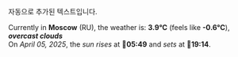 
자동으로 추가된 텍스트입니다.

<!--START_SECTION:weather:moscow-->
Currently in **Moscow** (RU), the weather is: **3.9°C** (feels like **-0.6°C**), ***overcast clouds***<br/>
On *April 05, 2025*, the *sun rises* at 🌅**05:49** and *sets* at 🌇**19:14**.
<!--END_SECTION:weather-->
